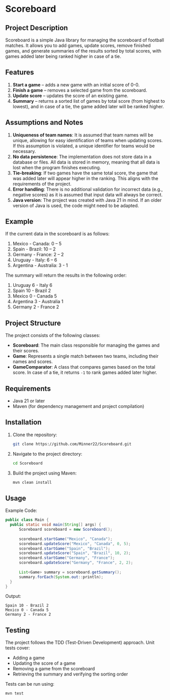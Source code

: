# Scoreboard

## Project Description

Scoreboard is a simple Java library for managing the scoreboard of football matches. It allows you to add games, update scores, remove finished games, and generate summaries of the results sorted by total scores, with games added later being ranked higher in case of a tie.

## Features

1. **Start a game** – adds a new game with an initial score of 0-0.
2. **Finish a game** – removes a selected game from the scoreboard.
3. **Update score** – updates the score of an existing game.
4. **Summary** – returns a sorted list of games by total score (from highest to lowest), and in case of a tie, the game added later will be ranked higher.

## Assumptions and Notes

1. **Uniqueness of team names**: It is assumed that team names will be unique, allowing for easy identification of teams when updating scores. If this assumption is violated, a unique identifier for teams would be necessary.
2. **No data persistence**: The implementation does not store data in a database or files. All data is stored in memory, meaning that all data is lost when the program finishes executing.
3. **Tie-breaking**: If two games have the same total score, the game that was added later will appear higher in the ranking. This aligns with the requirements of the project.
4. **Error handling**: There is no additional validation for incorrect data (e.g., negative scores) as it is assumed that input data will always be correct.
5. **Java version**: The project was created with Java 21 in mind. If an older version of Java is used, the code might need to be adapted.

## Example

If the current data in the scoreboard is as follows:
1. Mexico - Canada: 0 – 5
2. Spain - Brazil: 10 – 2
3. Germany - France: 2 – 2
4. Uruguay - Italy: 6 – 6
5. Argentina - Australia: 3 - 1


The summary will return the results in the following order:

1. Uruguay 6 - Italy 6
2. Spain 10 - Brazil 2
3. Mexico 0 - Canada 5
4. Argentina 3 - Australia 1
5. Germany 2 - France 2

## Project Structure

The project consists of the following classes:

- **Scoreboard**: The main class responsible for managing the games and their scores.
- **Game**: Represents a single match between two teams, including their names and scores.
- **GameComparator**: A class that compares games based on the total score. In case of a tie, it returns `-1` to rank games added later higher.

## Requirements

- Java 21 or later
- Maven (for dependency management and project compilation)

## Installation

1. Clone the repository:
   ```bash
   git clone https://github.com/Minner22/Scoreboard.git
2. Navigate to the project directory:
   ```bash
   cd Scoreboard
3. Build the project using Maven:
   ```bash
   mvn clean install

## Usage
Example Code:
  ```java
  public class Main {
    public static void main(String[] args) {
        Scoreboard scoreboard = new Scoreboard();
        
        scoreboard.startGame("Mexico", "Canada");
        scoreboard.updateScore("Mexico", "Canada", 0, 5);
        scoreboard.startGame("Spain", "Brazil");
        scoreboard.updateScore("Spain", "Brazil", 10, 2);
        scoreboard.startGame("Germany", "France");
        scoreboard.updateScore("Germany", "France", 2, 2);
        
        List<Game> summary = scoreboard.getSummary();
        summary.forEach(System.out::println);
    }
  }
  ```
Output:
  ```
  Spain 10 - Brazil 2
Mexico 0 - Canada 5
Germany 2 - France 2
```

## Testing

The project follows the TDD (Test-Driven Development) approach. Unit tests cover:
  - Adding a game
  - Updating the score of a game
  - Removing a game from the scoreboard
  - Retrieving the summary and verifying the sorting order

Tests can be run using:
  ```bash
  mvn test
  ```

